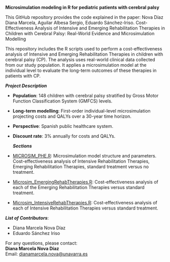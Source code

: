 **Microsimulation modeling in R for pediatric patients with cerebral palsy**

This GitHub repository provides the code explained in the paper: Nova Díaz Diana Marcela, Aguilar Albesa Sergio, Eduardo Sánchez-Iriso.
Cost-Effectiveness Analysis of Intensive and Emerging Rehabilitation Therapies in Children with Cerebral Palsy: Real-World Evidence and Microsimulation Modelling


This repository includes the R scripts used to perform a cost-effectiveness analysis of Intensive and Emerging Rehabilitation Therapies in children with cerebral palsy (CP). The analysis uses real-world clinical data collected from our study population. It applies a microsimulation model at the individual level to evaluate the long-term outcomes of these therapies in patients with CP.

  ***Project Description***

- **Population**: 148 children with cerebral palsy stratified by Gross Motor Function Classification System (GMFCS) levels.
- **Long-term modelling**: First-order individual-level microsimulation projecting costs and QALYs over a 30-year time horizon.
- **Perspective**: Spanish public healthcare system.
- **Discount rate**: 3% annually for costs and QALYs.

  ***Sections***

- [MICROSIM_PHE.R](MICROSIM_PHE.R): Microsimulation model structure and parameters. Cost-effectiveness analysis of Intensive Rehabilitation Therapies, Emerging Rehabilitation Therapies, standard treatment versus no treatment.
- [Microsim_EmergingRehabTherapies.R](Microsim_EmergingRehabTherapies.R): Cost-effectiveness analysis of each of the Emerging Rehabilitation Therapies versus standard treatment.
- [Microsim_IntensiveRehabTherapies.R](Microsim_IntensiveRehabTherapies.R): Cost-effectiveness analysis of each of Intensive Rehabilitation Therapies versus standard treatment.

***List of Contributors***:
- Diana Marcela Nova Díaz
- Eduardo Sánchez Iriso

For any questions, please contact:  
**Diana Marcela Nova Díaz**  
Email: dianamarcela.nova@unavarra.es
